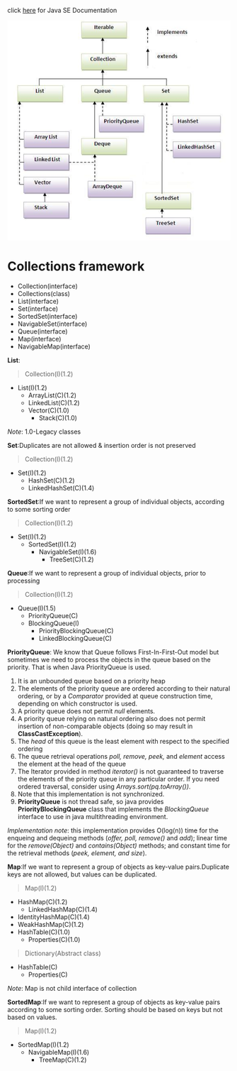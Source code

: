 click [here](http://docs.oracle.com/javase/7/docs/index.html) for Java SE Documentation

![GitHub Logo](./images/Hierarchy.PNG)

Collections framework
=====================
* Collection(interface)
* Collections(class)
* List(interface)
* Set(interface)
* SortedSet(interface)
* NavigableSet(interface)
* Queue(interface)
* Map(interface)
* NavigableMap(interface)

**List**:
>Collection(I)(1.2)
 * List(I)(1.2)
   * ArrayList(C)(1.2)
   * LinkedList(C)(1.2)
   * Vector(C)(1.0)
	 * Stack(C)(1.0)
	
*Note*: 1.0-Legacy classes

**Set**:Duplicates are not allowed & insertion order is not preserved
>Collection(I)(1.2)
 * Set(I)(1.2)
   * HashSet(C)(1.2)
   * LinkedHashSet(C)(1.4)
  
**SortedSet**:If we want to represent a group of individual objects, according to some sorting order
>Collection(I)(1.2)
 * Set(I)(1.2)
   * SortedSet(I)(1.2)
  	 * NavigableSet(I)(1.6)
  	   * TreeSet(C)(1.2)
  	   
**Queue**:If we want to represent a group of individual objects, prior to processing
>Collection(I)(1.2)
 * Queue(I)(1.5)
   * PriorityQueue(C)
   * BlockingQueue(I)
  	  * PriorityBlockingQueue(C)
  	  * LinkedBlockingQueue(C)
  	  
**PriorityQueue**: We know that Queue follows First-In-First-Out model but sometimes we need to process the objects in the queue based on the priority. That is when Java PriorityQueue is used.
1. It is an unbounded queue based on a priority heap
2. The elements of the priority queue are ordered according to their natural ordering, or by a *Comparator* provided at queue construction time, depending on which constructor is used.
3. A priority queue does not permit *null* elements.
4. A priority queue relying on natural ordering also does not permit insertion of non-comparable objects (doing so may result in **ClassCastException**).
5. The *head* of this queue is the least element with respect to the specified ordering
6. The queue retrieval operations *poll, remove, peek,* and *element* access the element at the head of the queue
7. The Iterator provided in method *iterator()* is not guaranteed to traverse the elements of the priority queue in any particular order. If you need ordered traversal, consider using *Arrays.sort(pq.toArray())*.
8. Note that this implementation is not synchronized.
9. **PriorityQueue** is not thread safe, so java provides **PriorityBlockingQueue** class that implements the *BlockingQueue* interface to use in java multithreading environment.

*Implementation note*: this implementation provides O(log(n)) time for the enqueing and dequeing methods (*offer, poll, remove()* and *add*); linear time for the *remove(Object)* and *contains(Object)* methods; and constant time for the retrieval methods (*peek, element, and size*).

**Map**:If we want to represent a group of objects as key-value pairs.Duplicate keys are not allowed, but values can be duplicated.
>Map(I)(1.2)
 * HashMap(C)(1.2)
   * LinkedHashMap(C)(1.4)
 * IdentityHashMap(C)(1.4)
 * WeakHashMap(C)(1.2)
 * HashTable(C)(1.0)
   * Properties(C)(1.0)
   
>Dictionary(Abstract class)
 * HashTable(C)
   * Properties(C)

*Note*: Map is not child interface of collection

**SortedMap**:If we want to represent a group of objects as key-value pairs according to some sorting order.
    Sorting should be based on keys but not based on values.
>Map(I)(1.2)
 * SortedMap(I)(1.2)
   * NavigableMap(I)(1.6)
  	 * TreeMap(C)(1.2)
